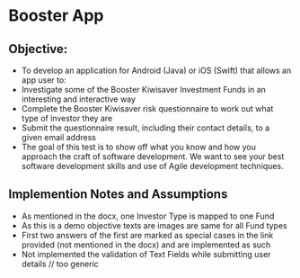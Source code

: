 # Booster App
## Objective:
- To develop an application for Android (Java) or iOS (Swift) that allows an app user to:
- Investigate some of the Booster Kiwisaver Investment Funds in an interesting and interactive way
- Complete the Booster Kiwisaver risk questionnaire to work out what type of investor they are
- Submit the questionnaire result, including their contact details, to a given email address
- The goal of this test is to show off what you know and how you approach the craft of software development. We want to see your best software development skills and use of Agile development techniques.

## Implemention Notes and Assumptions
- As mentioned in the docx, one Investor Type is mapped to one Fund
- As this is a demo objective texts are images are same for all Fund types
- First two answers of the first are marked as special cases in the link provided (not mentioned in the docx) and are implemented as such
- Not implemented the validation of Text Fields while submitting user details // too generic